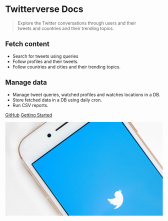 # Twitterverse Docs
> Explore the Twitter conversations through users and their<br>tweets and countries and their trending topics.

## Fetch content

- Search for tweets using queries
- Follow profiles and their tweets.
- Follow countries and cities and their trending topics.

## Manage data

- Manage tweet queries, watched profiles and watches locations in a DB.
- Store fetched data in a DB using daily cron.
- Run CSV reports.

[GitHub](https://github.com/michaelcurrin/twitterverse/)
[Getting Started](#twitterverse)

![cover background image](_media/cover-bg.jpg)
